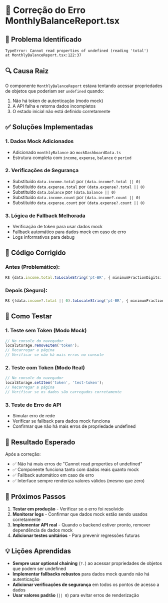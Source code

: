 # 🔧 Correção do Erro MonthlyBalanceReport.tsx

## 🚨 Problema Identificado
```
TypeError: Cannot read properties of undefined (reading 'total')
at MonthlyBalanceReport.tsx:122:37
```

## 🔍 Causa Raiz
O componente `MonthlyBalanceReport` estava tentando acessar propriedades de objetos que poderiam ser `undefined` quando:
1. Não há token de autenticação (modo mock)
2. A API falha e retorna dados incompletos
3. O estado inicial não está definido corretamente

## ✅ Soluções Implementadas

### 1. **Dados Mock Adicionados**
- Adicionado `monthlyBalance` ao `mockDashboardData.ts`
- Estrutura completa com `income`, `expense`, `balance` e `period`

### 2. **Verificações de Segurança**
- Substituído `data.income.total` por `(data.income?.total || 0)`
- Substituído `data.expense.total` por `(data.expense?.total || 0)`
- Substituído `data.balance` por `(data.balance || 0)`
- Substituído `data.income.count` por `(data.income?.count || 0)`
- Substituído `data.expense.count` por `(data.expense?.count || 0)`

### 3. **Lógica de Fallback Melhorada**
- Verificação de token para usar dados mock
- Fallback automático para dados mock em caso de erro
- Logs informativos para debug

## 📝 Código Corrigido

### Antes (Problemático):
```typescript
R$ {data.income.total.toLocaleString('pt-BR', { minimumFractionDigits: 2 })}
```

### Depois (Seguro):
```typescript
R$ {(data.income?.total || 0).toLocaleString('pt-BR', { minimumFractionDigits: 2 })}
```

## 🧪 Como Testar

### 1. **Teste sem Token (Modo Mock)**
```javascript
// No console do navegador
localStorage.removeItem('token');
// Recarregar a página
// Verificar se não há mais erros no console
```

### 2. **Teste com Token (Modo Real)**
```javascript
// No console do navegador
localStorage.setItem('token', 'test-token');
// Recarregar a página
// Verificar se os dados são carregados corretamente
```

### 3. **Teste de Erro de API**
- Simular erro de rede
- Verificar se fallback para dados mock funciona
- Confirmar que não há mais erros de propriedade undefined

## 🎯 Resultado Esperado

Após a correção:
- ✅ Não há mais erros de "Cannot read properties of undefined"
- ✅ Componente funciona tanto com dados reais quanto mock
- ✅ Fallback automático em caso de erro
- ✅ Interface sempre renderiza valores válidos (mesmo que zero)

## 🔄 Próximos Passos

1. **Testar em produção** - Verificar se o erro foi resolvido
2. **Monitorar logs** - Confirmar que dados mock estão sendo usados corretamente
3. **Implementar API real** - Quando o backend estiver pronto, remover dependência de dados mock
4. **Adicionar testes unitários** - Para prevenir regressões futuras

## 💡 Lições Aprendidas

- **Sempre usar optional chaining** (`?.`) ao acessar propriedades de objetos que podem ser undefined
- **Implementar fallbacks robustos** para dados mock quando não há autenticação
- **Adicionar verificações de segurança** em todos os pontos de acesso a dados
- **Usar valores padrão** (`|| 0`) para evitar erros de renderização
